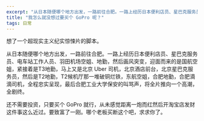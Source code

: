 ```yaml
---
excerpt: "从日本随便哪个地方出发，一路前往合肥。一路上经历日本便利店员、星巴克服务员、电车站工作人员、羽田机场空姐、地勤，然后画风突变，迎面而来的是国航空姐，紧接着是T3地勤，马上又是北京 Uber 司机，北京酒店前台，北京星巴克服务员，然后是T2地勤，T2候机厅那一堆破铜烂铁，东航空姐，合肥地勤，合肥滴滴司机，全程忠实呈现，最后合肥工业大学保安的叫骂声，将全片推向一个高潮，全剧终。"
title: "我怎么就没想过要买个 GoPro 呢？"
tags: 日常
---
```


想了一个超现实主义纪实惊悚片的脚本。

从日本随便哪个地方出发，一路前往合肥。一路上经历日本便利店员、星巴克服务员、电车站工作人员、羽田机场空姐、地勤，然后画风突变，迎面而来的是国航空姐，紧接着是T3地勤，马上又是北京 Uber 司机，北京酒店前台，北京星巴克服务员，然后是T2地勤，T2候机厅那一堆破铜烂铁，东航空姐，合肥地勤，合肥滴滴司机，全程忠实呈现，最后合肥工业大学保安的叫骂声，将全片推向一个高潮，全剧终。

还不需要投资，只要买个 GoPro 就行，从未感觉距离一炮而红然后开淘宝店发财这件事这么近过。要致富了一刚。哪个老板买断这个吧，求求你了。
